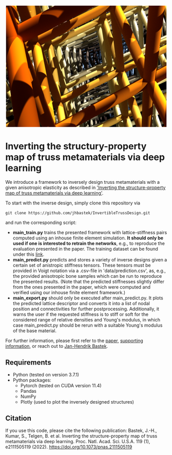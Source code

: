 <p align="center"><img src="illustration.png" width="500"\></p>

# Inverting the structury-property map of truss metamaterials via deep learning

We introduce a framework to inversely design truss metamaterials with a given anisotropic elasticity as described in ['Inverting the structure-property map of truss metamaterials via deep learning'](https://www.pnas.org/content/119/1/e2111505119).

To start with the inverse design, simply clone this repository via
```
git clone https://github.com/jhbastek/InvertibleTrussDesign.git
```
and run the corresponding script:

- **main_train.py** trains the presented framework with lattice-stiffness pairs computed using an inhouse finite element simulation. **It should only be used if one is interested to retrain the networks**, e.g., to reproduce the evaluation presented in the paper. The training dataset can be found under this [link](https://www.research-collection.ethz.ch/handle/20.500.11850/520254).
- **main_predict.py** predicts and stores a variety of inverse designs given a certain set of anistropic stiffness tensors. These tensors must be provided in Voigt notation via a .csv-file in 'data/prediction.csv', as, e.g., the provided anisotropic bone samples which can be run to reproduce the presented results. (Note that the predicted stiffnesses slightly differ from the ones presented in the paper, which were computed and verified using our inhouse finite element framework.)
- **main_export.py** should only be executed after main_predict.py. It plots the predicted lattice descriptor and converts it into a list of nodal position and connectivities for further postprocessing. Additionally, it warns the user if the requested stiffness is to stiff or soft for the considered range of relative densities and Young's modulus, in which case main_predict.py should be rerun with a suitable Young's modulus of the base material.

For further information, please first refer to the [paper](https://www.pnas.org/content/119/1/e2111505119), [supporting information](https://www.pnas.org/doi/10.1073/pnas.2111505119#supplementary-materials), or reach out to [Jan-Hendrik Bastek](mailto:jbastek@ethz.ch).

## Requirements

- Python (tested on version 3.7.1)
- Python packages:
  - Pytorch (tested on CUDA version 11.4)
  - Pandas
  - NumPy
  - Plotly (used to plot the inversely designed structures)

## Citation

If you use this code, please cite the following publication: Bastek, J.-H., Kumar, S., Telgen, B. et al. Inverting the structure-property map of truss metamaterials via deep learning. Proc. Natl. Acad. Sci. U.S.A. 119 (1), e2111505119 (2022). https://doi.org/10.1073/pnas.2111505119
